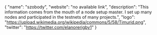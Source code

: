 {
  "name": "szobody",
  "website": "no available link",
  "description": "This information comes from the mouth of a node setup master. I set up many nodes and participated in the testnets of many projects.",
  "logo": "https://upload.wikimedia.org/wikipedia/commons/5/58/Timurid.png",
  "twitter": "https://twitter.com/elanorerigby1"
}
